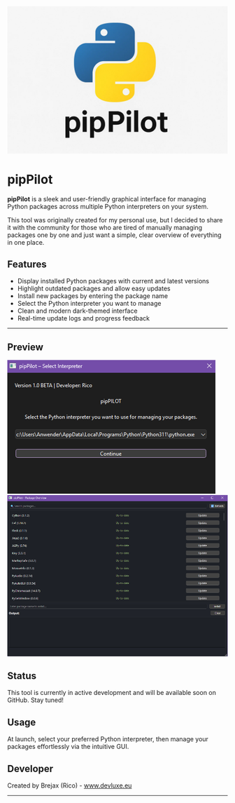![pipPilot Preview](assets/pipPIlot1.png)

# pipPilot

**pipPilot** is a sleek and user-friendly graphical interface for managing Python packages across multiple Python interpreters on your system.

This tool was originally created for my personal use, but I decided to share it with the community for those who are tired of manually managing packages one by one and just want a simple, clear overview of everything in one place.

## Features

- Display installed Python packages with current and latest versions
- Highlight outdated packages and allow easy updates
- Install new packages by entering the package name
- Select the Python interpreter you want to manage
- Clean and modern dark-themed interface
- Real-time update logs and progress feedback

---
## Preview
![pipPilot Preview](assets/pippilot_preview.png)
![pipPilot Preview](assets/pippilot_preview1.png)

## Status

This tool is currently in active development and will be available soon on GitHub. Stay tuned!

## Usage

At launch, select your preferred Python interpreter, then manage your packages effortlessly via the intuitive GUI.

## Developer

Created by Brejax (Rico) - www.devluxe.eu

---
